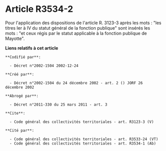 # Article R3534-2

Pour l'application des dispositions de l'article R. 3123-3 après les mots : "les titres Ier à IV du statut général de la
fonction publique" sont insérés les mots : "et ceux régis par le statut applicable à la fonction publique de Mayotte".

**Liens relatifs à cet article**

	**Codifié par**:

	  - Décret n°2002-1504 2002-12-24

	**Créé par**:

	  - Décret n°2002-1504 du 24 décembre 2002 - art. 2 () JORF 26 décembre 2002

	**Abrogé par**:

	  - Décret n°2011-330 du 25 mars 2011 - art. 3

	**Cite**:

	  - Code général des collectivités territoriales - art. R3123-3 (V)

	**Cité par**:

	  - Code général des collectivités territoriales - art. R3533-24 (VT)
	  - Code général des collectivités territoriales - art. R3534-1 (Ab)
